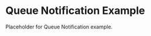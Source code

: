 <!-- file: examples/integration/queue-notification/README.md -->
<!-- version: 1.0.0 -->
<!-- guid: 06902986-a0e4-47f6-b19c-f9a31154797d -->

# Queue Notification Example

Placeholder for Queue Notification example.
